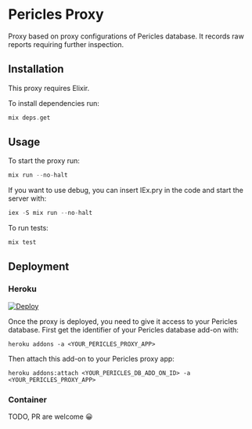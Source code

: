 # Pericles Proxy

Proxy based on proxy configurations of Pericles database. It records raw reports requiring further inspection.

## Installation

This proxy requires Elixir.

To install dependencies run:

```elixir
mix deps.get
```

## Usage

To start the proxy run:

```elixir
mix run --no-halt
```

If you want to use debug, you can insert IEx.pry in the code and start the server with:

```elixir
iex -S mix run --no-halt
```

To run tests:

```elixir
mix test
```

## Deployment

### Heroku

[![Deploy](https://www.herokucdn.com/deploy/button.png)](https://heroku.com/deploy)

Once the proxy is deployed, you need to give it access to your Pericles database. First get the identifier of your Pericles database add-on with:

```
heroku addons -a <YOUR_PERICLES_PROXY_APP>
```

Then attach this add-on to your Pericles proxy app:

```
heroku addons:attach <YOUR_PERICLES_DB_ADD_ON_ID> -a <YOUR_PERICLES_PROXY_APP>
```

### Container

TODO, PR are welcome 😀
